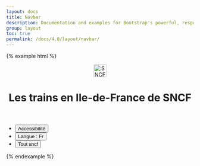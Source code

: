 ```yaml
---
layout: docs
title: Navbar
description: Documentation and examples for Bootstrap's powerful, responsive navigation header, the navbar. Includes support for branding, navigation, and more, including support for our collapse plugin.
group: layout
toc: true
permalink: /docs/4.0/layout/navbar/
---
```


{% example html %}
<div class="mastheader">
  <div class="container">
    <header role="banner" class="d-flex align-items-center">
      <div class="mastheader-logo">
        <a href="/docs" class="d-block">
          <img alt="SNCF" class="d-block" src="{{ site.baseurl }}/assets/img/brand/sncf-logo.png" width="34" />
        </a>
      </div>
      <h1 class="mastheader-title flex-fluid text-white">Les trains en Ile-de-France de SNCF</h1>
    </header>
    <ul class="mastheader-toolbar mb-0 d-none d-md-flex">
      <li class="mastheader-toolbar-item">
        <button type="button" aria-expanded="false">Accessibilité <i class="icons-arrow-down icons-size-x5 ml-2" aria-hidden="true"></i></button>
      </li>
      <li class="mastheader-toolbar-item">
        <button type="button" aria-expanded="false">Langue : Fr <i class="icons-arrow-down icons-size-x5 ml-2" aria-hidden="true"></i></button>
      </li>
      <li class="mastheader-toolbar-item mastheader-toolbar-item-lg align-self-stretch">
        <button type="button" aria-expanded="false">Tout sncf <i class="icons-options ml-3" aria-hidden="true"></i></button>
      </li>
    </ul>
  </div>
</div>
{% endexample %}
